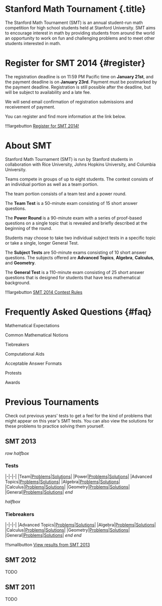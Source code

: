 # Stanford Math Tournament {.title}

The Stanford Math Tournament (SMT) is an annual student-run math competition
for high school students held at Stanford University. SMT aims to encourage
interest in math by providing students from around the world an opportunity to
work on fun and challenging problems and to meet other students interested in
math.

# Register for SMT 2014 {#register}

The registration deadline is on 11:59 PM Pacific time on **January 21st**, and the payment deadline is on **January 23rd**. Payment must be postmarked by the payment deadline. Registration is still possible after the deadline, but will be subject to availability and a late fee.

We will send email confirmation of registration submissions and receivement of payment.

You can register and find more information at the link below.

!!!largebutton [Register for SMT 2014!](http://example.com)

# About SMT

Stanford Math Tournament (SMT) is run by Stanford students in collaboration with Rice University, Johns Hopkins University, and Columbia University.

Teams compete in groups of up to eight students. The contest consists of an individual portion as well as a team portion. 

The team portion consists of a team test and a power round.

The **Team Test** is a 50-minute exam consisting of 15 short answer questions.

The **Power Round** is a 90-minute exam with a series of proof-based questions on a single topic that is revealed and briefly described at the beginning of the round.

Students may choose to take two individual subject tests in a specific topic or take a single, longer General Test.

The **Subject Tests** are 50-minute exams consisting of 10 short answer questions. The subjects offered are **Advanced Topics**, **Algebra**, **Calculus**, and **Geometry**.

The **General Test** is a 110-minute exam consisting of 25 short answer questions that is designed for students that have less mathematical background. 

!!!largebutton [SMT 2014 Contest Rules](/smtrules.html)

# Frequently Asked Questions {#faq}



Mathematical Expectations

Common Mathematical Notions

Tiebreakers

Computational Aids

Acceptable Answer Formats

Protests

Awards

# Previous Tournaments

Check out previous years' tests to get a feel for the kind of problems that
might appear on this year's SMT tests. You can also view the solutions for
these problems to practice solving them yourself.

## SMT 2013

$row$
$halfbox$
### Tests

|-|-|-|
|Team|[Problems](/pdfs/smt2013/team-problems.pdf)|[Solutions](/pdfs/smt2013/team-solutions.pdf)|
|Power|[Problems](/pdfs/smt2013/power-problems.pdf)|[Solutions](/pdfs/smt2013/power-solutions.pdf)|
|Advanced Topics|[Problems](/pdfs/smt2013/advanced-problems.pdf)|[Solutions](/pdfs/smt2013/advanced-solutions.pdf)|
|Algebra|[Problems](/pdfs/smt2013/algebra-problems.pdf)|[Solutions](/pdfs/smt2013/algebra-solutions.pdf)|
|Calculus|[Problems](/pdfs/smt2013/calculus-problems.pdf)|[Solutions](/pdfs/smt2013/calculus-solutions.pdf)|
|Geometry|[Problems](/pdfs/smt2013/geometry-problems.pdf)|[Solutions](/pdfs/smt2013/geometry-solutions.pdf)|
|General|[Problems](/pdfs/smt2013/general-problems.pdf)|[Solutions](/pdfs/smt2013/team-solutions.pdf)|
$end$

$halfbox$
### Tiebreakers

|-|-|-|
|Advanced Topics|[Problems](/pdfs/smt2013/advanced-tiebreaker-problems.pdf)|[Solutions](/pdfs/smt2013/advanced-tiebreaker-solutions.pdf)|
|Algebra|[Problems](/pdfs/smt2013/algebra-tiebreaker-problems.pdf)|[Solutions](/pdfs/smt2013/algebra-tiebreaker-solutions.pdf)|
|Calculus|[Problems](/pdfs/smt2013/calculus-tiebreaker-problems.pdf)|[Solutions](/pdfs/smt2013/calculus-tiebreaker-solutions.pdf)|
|Geometry|[Problems](/pdfs/smt2013/geometry-tiebreaker-problems.pdf)|[Solutions](/pdfs/smt2013/geometry-tiebreaker-solutions.pdf)|
|General|[Problems](/pdfs/smt2013/general-tiebreaker-problems.pdf)|[Solutions](/pdfs/smt2013/team-tiebreaker-solutions.pdf)|
$end$
$end$

!!!smallbutton [View results from SMT 2013](/smt2013results.html)

## SMT 2012

TODO

## SMT 2011

TODO
